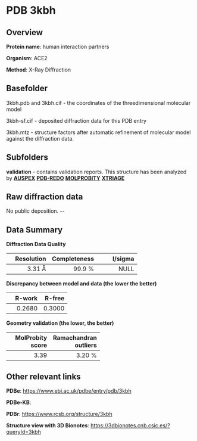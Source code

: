 # PDB 3kbh

## Overview

**Protein name**: human interaction partners

**Organism**: ACE2

**Method**: X-Ray Diffraction



## Basefolder

3kbh.pdb and 3kbh.cif - the coordinates of the threedimensional molecular model

3kbh-sf.cif - deposited diffraction data for this PDB entry

3kbh.mtz - structure factors after automatic refinement of molecular model against the diffraction data.

## Subfolders





**validation** - contains validation reports. This structure has been analyzed by [**AUSPEX**](https://github.com/thorn-lab/coronavirus_structural_task_force/tree/master/pdb/human_interaction_partners/ACE2/3kbh/validation/auspex) [**PDB-REDO**](https://github.com/thorn-lab/coronavirus_structural_task_force/tree/master/pdb/human_interaction_partners/ACE2/3kbh/validation/pdb-redo) [**MOLPROBITY**](https://github.com/thorn-lab/coronavirus_structural_task_force/tree/master/pdb/human_interaction_partners/ACE2/3kbh/validation/molprobity) [**XTRIAGE**](https://github.com/thorn-lab/coronavirus_structural_task_force/blob/master/pdb/human_interaction_partners/ACE2/3kbh/validation/Xtriage_output.log)  



## Raw diffraction data

No public deposition. --<br> 

## Data Summary
**Diffraction Data Quality**

|   | Resolution | Completeness| I/sigma |
|---|-------------:|----------------:|--------------:|
|   |3.31 Å|99.9  %|<img width=50/>NULL |

**Discrepancy between model and data (the lower the better)**

|   | **R-work**| **R-free**   
|---|-------------:|----------------:|           
||  0.2680|  0.3000|

**Geometry validation (the lower, the better)**

|   |**MolProbity<br>score**| **Ramachandran<br>outliers** 
|---|-------------:|----------------:|
||  3.39|  3.20 %|

 

 



## Other relevant links 
**PDBe**:  https://www.ebi.ac.uk/pdbe/entry/pdb/3kbh

**PDBe-KB**:  
 
**PDBr**: https://www.rcsb.org/structure/3kbh 

**Structure view with 3D Bionotes**: https://3dbionotes.cnb.csic.es/?queryId=3kbh

